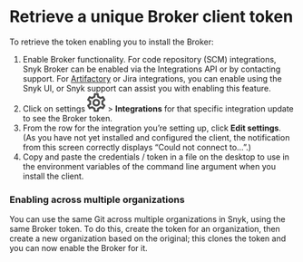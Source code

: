 # Retrieve a unique Broker client token

To retrieve the token enabling you to install the Broker:

1. Enable Broker functionality. For code repository \(SCM\) integrations, Snyk Broker can be enabled via the Integrations API or by contacting support. For [Artifactory](https://support.snyk.io/hc/en-us/articles/360007537418) or Jira integrations, you can enable using the Snyk UI, or Snyk support can assist you with enabling this feature.
2. Click on settings ![cog\_icon.png](../../.gitbook/assets/cog_icon.png) &gt; **Integrations** for that specific integration update to see the Broker token. 
3. From the row for the integration you’re setting up, click **Edit settings**. \(As you have not yet installed and configured the client, the notification from this screen correctly displays “Could not connect to…”.\)
4. Copy and paste the credentials / token in a file on the desktop to use in the environment variables of the command line argument when you install the client.

### Enabling across multiple organizations

You can use the same Git across multiple organizations in Snyk, using the same Broker token. To do this, create the token for an organization, then create a new organization based on the original; this clones the token and you can now enable the Broker for it.

